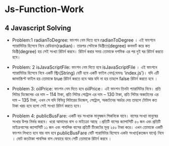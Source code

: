 # Js-Function-Work

## 4 Javascript Solving

- Problem:1 radianToDegree: ফাংশন নেম দিতে হবে radianToDegree । এই ফাংশনে প্যারামিটার হিসেবে নিবে রেডিয়ান(radian)। তারপর সেটাকে ডিগ্রীতে(degree) কনভার্ট করে কত ডিগ্রী(degree) হয় সেই সংখ্যা রিটার্ন করবে। রিটার্ন করার সময় তোমাকে দশমিক এর পর দুই ঘর রিটার্ন করতে হবে।

- Problem: 2 isJavaScriptFile: ফাংশন নেম দিতে হবে isJavaScriptFile । এই ফাংশনে প্যারামিটার হিসেবে নিবে একটি স্ট্রিং(String) যেটি হবে একটি ফাইল নেম(যেমনঃ ‘index.js’)। যদি এটি জাভাস্ক্রিপ্ট ফাইল হয় তোমাকে true রিটার্ন করতে হবে আর যদি না হয় তাহলে false রিটার্ন করতে হবে ।

- Problem 3: oilPrice: ফাংশন নেম দিতে হবে oilPrice। এই ফাংশন তিনটা প্যারামিটার নিবে। প্রতি লিটার ডিজেলের এর দাম – 114 টাকা, প্রতি লিটার পেট্রোল এর দাম – 130 টাকা, প্রতি লিটার অকটেনের এর দাম – 135 টাকা, এখন সে যদি বিভিন্ন লিটারের ডিজেল, পেট্রোল, অকটেনের অর্ডার দেয় তাহলে টোটাল কত টাকা খরচ হবে হলো সেই সংখ্যা রিটার্ন করতে হবে।

- Problem 4: publicBusFare: একটি বড় সংখ্যাক মানুষজন পিকনিকে যাবে। বাসের সংখ্যা মানুষের সংখার উপর নির্ভর করবে। ধরো আমাদের বাস ও মাইক্রো আছে ।প্রতিটি বাসের ক্যাপাসিটি ৫০ জন এবং প্রতিটি মাইক্রবাসের ক্যাপাসিটি ১১ জন এবং পাবলিক বাসের প্রতিটি টিকেটের মূল্য ২৫০ টাকা করে। এখন তোমাকে একটি ফাংশন লিখতে হবে যার নাম হবে publicBusFare যেটি প্যরামিটার হিসেবে একটা সংখ্যা(কতজন যাবে) নিবে । মোট কতটাকা পাবলিক বাস ফেয়ারে যাবে সেটি তোমাকে রিটার্ন করবে ।
